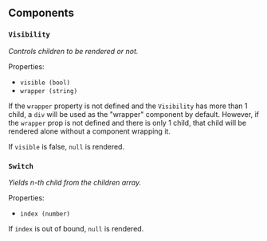 ## Components

### `Visibility`
*Controls children to be rendered or not.*

Properties:
* `visible (bool)`
* `wrapper (string)`

If the `wrapper` property is not defined and the `Visibility` has more than 1 child,
a `div` will be used as the "wrapper" component by default.
However, if the `wrapper` prop is not defined and there is only 1 child,
that child will be rendered alone without a component wrapping it.

If `visible` is false, `null` is rendered.

### `Switch`
*Yields n-th child from the children array.*

Properties:
* `index (number)`

If `index` is out of bound, `null` is rendered.
